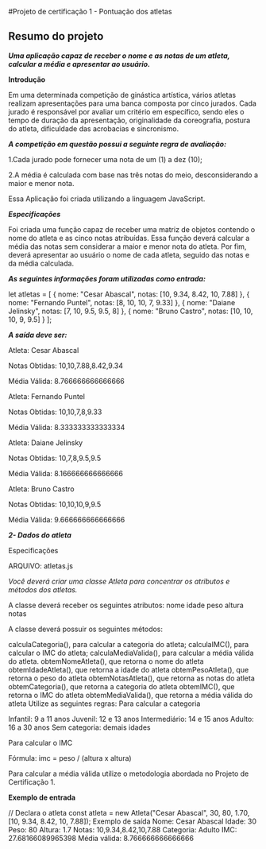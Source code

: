 #Projeto de certificação 1 - Pontuação dos atletas

<h2>Resumo do projeto</h2>

***Uma aplicação capaz de receber o nome e as notas de um atleta, calcular a média e apresentar ao usuário.***

__Introdução__

Em uma determinada competição de ginástica artística, vários atletas realizam apresentações para uma banca composta por cinco jurados. Cada jurado é responsável por avaliar um critério em específico, sendo eles o tempo de duração da apresentação, originalidade da coreografia, postura do atleta, dificuldade das acrobacias e sincronismo.

***A competição em questão possui a seguinte regra de avaliação:***

1.Cada jurado pode fornecer uma nota de um (1) a dez (10);

2.A média é calculada com base nas três notas do meio, desconsiderando a maior e menor nota.

Essa Aplicação foi criada utilizando a linguagem JavaScript.

***Especificações***

Foi criada uma função capaz de receber uma matriz de objetos contendo o nome do atleta e as cinco notas atribuídas. Essa função deverá calcular a média das notas sem considerar a maior e menor nota do atleta. Por fim, deverá apresentar ao usuário o nome de cada atleta, seguido das notas e da média calculada.

***As seguintes informações foram utilizadas como entrada:***

let atletas = [
 {
   nome: "Cesar Abascal",
   notas: [10, 9.34, 8.42, 10, 7.88]
 },
 {
   nome: "Fernando Puntel",
   notas:  [8, 10, 10, 7, 9.33]
 },
 {
   nome: "Daiane Jelinsky",
   notas: [7, 10, 9.5, 9.5, 8]
 },
 {
   nome: "Bruno Castro",
   notas: [10, 10, 10, 9, 9.5]
 }
];

***A saída deve ser:***

Atleta: Cesar Abascal

Notas Obtidas: 10,10,7.88,8.42,9.34

Média Válida: 8.766666666666666

Atleta: Fernando Puntel

Notas Obtidas: 10,10,7,8,9.33

Média Válida: 8.333333333333334

Atleta: Daiane Jelinsky

Notas Obtidas: 10,7,8,9.5,9.5

Média Válida: 8.166666666666666

Atleta: Bruno Castro

Notas Obtidas: 10,10,10,9,9.5

Média Válida: 9.666666666666666

***2- Dados do atleta***

Especificações

 ARQUIVO: atletas.js
 
*Você deverá criar uma classe Atleta para concentrar os atributos e métodos dos atletas.*

A classe deverá receber os seguintes atributos:
nome
idade
peso
altura
notas

A classe deverá possuir os seguintes métodos:

calculaCategoria(), para calcular a categoria do atleta;
calculaIMC(), para calcular o IMC do atleta;
calculaMediaValida(), para calcular a média válida do atleta.
obtemNomeAtleta(), que retorna o nome do atleta
obtemIdadeAtleta(), que retorna a idade do atleta
obtemPesoAtleta(), que retorna o peso do atleta
obtemNotasAtleta(), que retorna as notas do atleta
obtemCategoria(), que retorna a categoria do atleta
obtemIMC(), que retorna o IMC do atleta
obtemMediaValida(), que retorna a média válida do atleta
Utilize as seguintes regras:
Para calcular a categoria

Infantil: 9 a 11 anos Juvenil: 12 e 13 anos Intermediário: 14 e 15 anos Adulto: 16 a 30 anos Sem categoria: demais idades

Para calcular o IMC

Fórmula: imc = peso / (altura x altura)

Para calcular a média válida utilize o metodologia abordada no Projeto de Certificação 1.

**Exemplo de entrada**

// Declara o atleta
const atleta = new Atleta("Cesar Abascal",
30, 80, 1.70,
[10, 9.34, 8.42, 10, 7.88]);
Exemplo de saída
Nome: Cesar Abascal
Idade: 30
Peso: 80
Altura: 1.7
Notas: 10,9.34,8.42,10,7.88
Categoria: Adulto
IMC: 27.68166089965398
Média válida: 8.766666666666666
